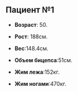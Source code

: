 ## Пациент №1

* **Возраст**: 50.

* **Рост**: 188см.

* **Вес**:148.4см.

* **Объем бицепса**:51см.

* **Жим лежа**:152кг.

* **Жим ногами**:470кг.


